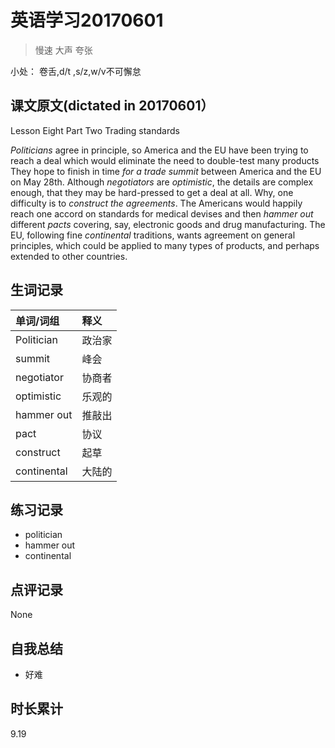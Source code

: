 # 英语学习20170601

> 慢速 大声 夸张

小处： 卷舌,d/t ,s/z,w/v不可懈怠

## 课文原文(dictated in 20170601）

Lesson Eight Part Two Trading standards  


_Politicians_ agree in principle, so America and the EU have been trying to reach a deal which would eliminate the need to double-test  many products
They hope to finish in time _for a trade summit_ between America and the EU on May 28th. 
Although _negotiators_ are _optimistic_, the details are complex enough, that they may be hard-pressed to get a deal at all.
Why, one difficulty is to _construct the agreements_.
The Americans would happily reach one accord on standards for medical devises and then _hammer out_ different _pacts_ covering, say, electronic goods and drug manufacturing.
The EU, following fine _continental_ traditions, wants agreement on general principles, which could be applied to many types of products, and perhaps extended to other countries.

## 生词记录
| 单词/词组 | 释义  |
| :-----| :------|
| Politician | 政治家 |
| summit | 峰会 |
| negotiator | 协商者 |
| optimistic | 乐观的 |
| hammer out | 推敲出 |
| pact | 协议 |
| construct | 起草 |
| continental | 大陆的 |

## 练习记录
* politician
* hammer out 
* continental

## 点评记录
None

## 自我总结
* 好难

## 时长累计
9.19
